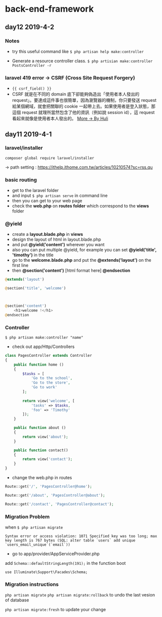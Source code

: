 # back-end-framework


## day12 2019-4-2

### Notes

- try this useful command like `$ php artisan help make:controller`


-  Generate a resource controller class.
`$ php artisian make:controller PostsController -r`

### laravel 419 error -> CSRF (Cross Site Request Forgery)
- `{{ csrf_field() }}` 
- CSRF 就是在不同的 domain 底下卻能夠偽造出「使用者本人發出的 request」。要達成這件事也很簡單，因為瀏覽器的機制，你只要發送 request 給某個網域，就會把關聯的 cookie 一起帶上去。如果使用者是登入狀態，那這個 request 就理所當然包含了他的資訊（例如說 session id），這 request 看起來就像是使用者本人發出的。 [More -> By Huli](https://blog.techbridge.cc/2017/02/25/csrf-introduction/)


## day11 2019-4-1

### laravel/installer 

    composer global require laravel/installer

-> path setting : https://ithelp.ithome.com.tw/articles/10210574?sc=rss.qu

### basic routing 

- get to the laravel folder 
- and input `$ php artisan serve` in command line
- then you can get to your web page
- check the **web.php** on **routes folder** which  correspond to the **views** folder 

### @yield
- create a **layout.blade.php** in **views** 
- design the layout of html in layout.blade.php
- and put **@yield('content')** wherever you want 
- also you can put multiple @yield, for example you can set **@yield('title', 'timothy')** in the title 
- go to the **welcome.blade.php** and put the **@extends('layout')** on the first line 
- then **@section('content')** [html format here]  **@endsection**

```php
@extends('layout')

@section('title', 'welcome')
    


@section('content')
    <h1>welcome !</h1>
@endsection
```

### Controller 

`$ php artisan make:controller "name"`

- check out app/Http/Controllers

```php
class PagesController extends Controller
{
    public function home ()
    {
        $tasks = [
            'Go to the school',
            'Go to the store',
            'Go to work'
        ];
    
        return view('welcome', [
            'tasks' => $tasks,
            'foo' => 'Timothy'
        ]); 
    }

    public function about ()
    {
        return view('about');
    }

    public function contact()
    {
        return view('contact');
    }
}

```

- change the web.php in routes 

```php
Route::get('/', 'PagesController@home');

Route::get('/about', 'PagesController@about');

Route::get('/contact', 'PagesController@contact');

```


### Migration Problem 

when `$ php artisan migrate `

    Syntax error or access violation: 1071 Specified key was too long; max key length is 767 bytes (SQL: alter table `users` add unique `users_email_unique`(`email`))


- go to app/provider/AppServiceProvider.php

add `Schema::defaultStringLength(191);` in the function boot

`use Illuminate\Support\Facades\Schema;`

### Migration instructions

`php artisan migrate`
`php artisan migrate:rollback` to undo the last vesion of database

`php artisan migrate:fresh` to update your change